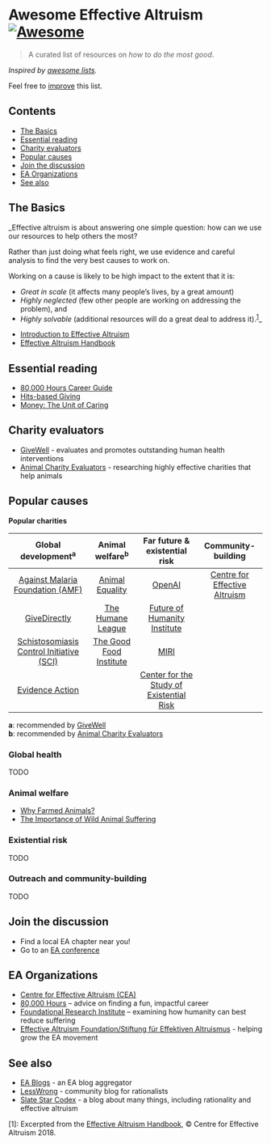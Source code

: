 # Awesome Effective Altruism  [![Awesome](https://awesome.re/badge.svg)](https://awesome.re)

> A curated list of resources on _how to do the most good_.

_Inspired by [awesome lists](https://github.com/sindresorhus/awesome)._

Feel free to <a href="https://github.com/henryaj/awesome-effective-altruism/blob/master/CONTRIBUTING.md" target="_blank">improve</a> this list.

## Contents

- [The Basics](#the-basics)
- [Essential reading](#essential-reading)
- [Charity evaluators](#charity-evaluators)
- [Popular causes](#popular-causes)
- [Join the discussion](#join-the-discussion)
- [EA Organizations](#ea-organisations)
- [See also](#see-also)

## The Basics

_Effective altruism is about answering one simple question: how can we use our resources to help others the most?

Rather than just doing what feels right, we use evidence and careful analysis to find the very best causes to work on.

Working on a cause is likely to be high impact to the extent that it is:

- *Great in scale* (it affects many people’s lives, by a great amount)
- *Highly neglected* (few other people are working on addressing the problem), and
- *Highly solvable* (additional resources will do a great deal to address it).<sup>[1](#footnote1)</sup>_

* [Introduction to Effective Altruism](https://www.effectivealtruism.org/articles/introduction-to-effective-altruism/)
* [Effective Altruism Handbook](https://www.effectivealtruism.org/handbook/)

## Essential reading

* [80,000 Hours Career Guide](https://80000hours.org/career-guide/)
* [Hits-based Giving](https://www.openphilanthropy.org/blog/hits-based-giving)
* [Money: The Unit of Caring](https://www.lesswrong.com/posts/ZpDnRCeef2CLEFeKM/money-the-unit-of-caring)

## Charity evaluators

* [GiveWell](https://www.givewell.org/) - evaluates and promotes outstanding human health interventions
* [Animal Charity Evaluators](https://animalcharityevaluators.org/) - researching highly effective charities that help animals

## Popular causes

**Popular charities**

| **Global development**<sup>a</sup> | **Animal welfare**<sup>b</sup> | **Far future & existential risk** | **Community-building** |
|:---------------------------------------------------------------------------------------------------------:|:----------------------------------------------------:|:-------------------------------------------------------------------:|:----------------------------------------------------------------------------:|
| [Against Malaria Foundation (AMF)](https://www.againstmalaria.com/) | [Animal Equality](https://animalequality.org/) | [OpenAI](http://openai.com) | [Centre for Effective Altruism](https://www.centreforeffectivealtruism.org/) |
| [GiveDirectly](https://givedirectly.org/) | [The Humane League](http://www.thehumaneleague.com/) | [Future of Humanity Institute](https://www.fhi.ox.ac.uk/) |  |
| [Schistosomiasis Control Initiative (SCI)](https://www.imperial.ac.uk/schistosomiasis-control-initiative) | [The Good Food Institute](http://www.gfi.org/) | [MIRI](https://intelligence.org/) |  |
| [Evidence Action](https://www.evidenceaction.org/) |  | [Center for the Study of Existential Risk](https://www.cser.ac.uk/) |  |

**a**: recommended by [GiveWell](https://www.givewell.org/) <br>
**b**: recommended by [Animal Charity Evaluators](https://animalcharityevaluators.org/)

### Global health

TODO

### Animal welfare

* [Why Farmed Animals?](https://animalcharityevaluators.org/donation-advice/why-farmed-animals/)
* [The Importance of Wild Animal Suffering](https://foundational-research.org/the-importance-of-wild-animal-suffering/)

### Existential risk

TODO

### Outreach and community-building 

TODO

## Join the discussion

* Find a local EA chapter near you!
* Go to an [EA conference](https://www.eaglobal.org/events/)

## EA Organizations

* [Centre for Effective Altruism (CEA)](https://www.centreforeffectivealtruism.org/)
* [80,000 Hours](https://80000hours.org/) – advice on finding a fun, impactful career
* [Foundational Research Institute](https://foundational-research.org) – examining how humanity can best reduce suffering
* [Effective Altruism Foundation/Stiftung für Effektiven Altruismus](https://ea-foundation.org/) - helping grow the EA movement

## See also

* [EA Blogs](http://eablogs.net/) - an EA blog aggregator
* [LessWrong](https://www.lesswrong.com) - community blog for rationalists
* [Slate Star Codex](http://slatestarcodex.com) - a blog about many things, including rationality and effective altruism

[<a name="footnote1">1</a>]: Excerpted from the [Effective Altruism Handbook](https://www.effectivealtruism.org/handbook/), © Centre for Effective Altruism 2018.
